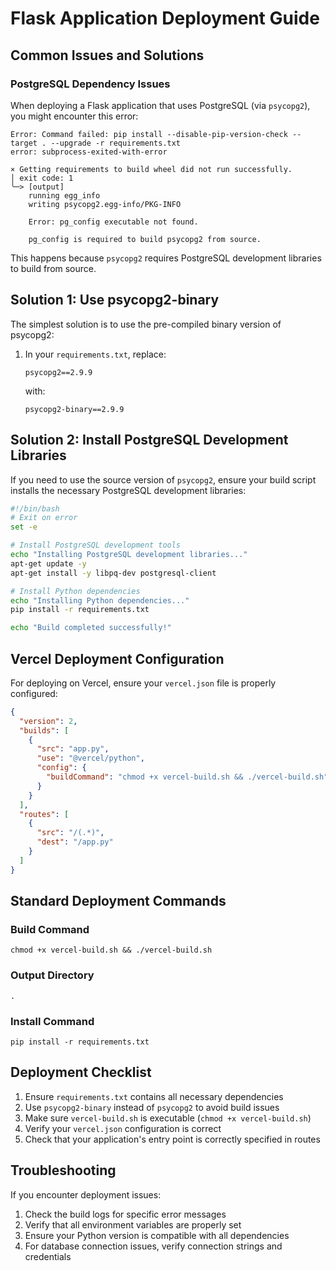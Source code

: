 # Flask Application Deployment Guide

## Common Issues and Solutions

### PostgreSQL Dependency Issues

When deploying a Flask application that uses PostgreSQL (via `psycopg2`), you might encounter this error:

```
Error: Command failed: pip install --disable-pip-version-check --target . --upgrade -r requirements.txt
error: subprocess-exited-with-error

× Getting requirements to build wheel did not run successfully.
│ exit code: 1
╰─> [output]
    running egg_info
    writing psycopg2.egg-info/PKG-INFO
    
    Error: pg_config executable not found.
    
    pg_config is required to build psycopg2 from source.
```

This happens because `psycopg2` requires PostgreSQL development libraries to build from source.

## Solution 1: Use psycopg2-binary

The simplest solution is to use the pre-compiled binary version of psycopg2:

1. In your `requirements.txt`, replace:
   ```
   psycopg2==2.9.9
   ```
   with:
   ```
   psycopg2-binary==2.9.9
   ```

## Solution 2: Install PostgreSQL Development Libraries

If you need to use the source version of `psycopg2`, ensure your build script installs the necessary PostgreSQL development libraries:

```bash
#!/bin/bash
# Exit on error
set -e

# Install PostgreSQL development tools
echo "Installing PostgreSQL development libraries..."
apt-get update -y
apt-get install -y libpq-dev postgresql-client

# Install Python dependencies
echo "Installing Python dependencies..."
pip install -r requirements.txt

echo "Build completed successfully!"
```

## Vercel Deployment Configuration

For deploying on Vercel, ensure your `vercel.json` file is properly configured:

```json
{
  "version": 2,
  "builds": [
    {
      "src": "app.py",
      "use": "@vercel/python",
      "config": {
        "buildCommand": "chmod +x vercel-build.sh && ./vercel-build.sh"
      }
    }
  ],
  "routes": [
    {
      "src": "/(.*)",
      "dest": "/app.py"
    }
  ]
}
```

## Standard Deployment Commands

### Build Command
```
chmod +x vercel-build.sh && ./vercel-build.sh
```

### Output Directory
```
.
```

### Install Command
```
pip install -r requirements.txt
```

## Deployment Checklist

1. Ensure `requirements.txt` contains all necessary dependencies
2. Use `psycopg2-binary` instead of `psycopg2` to avoid build issues
3. Make sure `vercel-build.sh` is executable (`chmod +x vercel-build.sh`)
4. Verify your `vercel.json` configuration is correct
5. Check that your application's entry point is correctly specified in routes

## Troubleshooting

If you encounter deployment issues:

1. Check the build logs for specific error messages
2. Verify that all environment variables are properly set
3. Ensure your Python version is compatible with all dependencies
4. For database connection issues, verify connection strings and credentials 